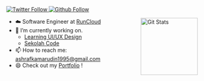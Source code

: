 <p>
  <a href="https://twitter.com/ashee_k?lang=en">
    <img alt="Twitter Follow" src="https://img.shields.io/twitter/follow/ashee_k?label=Follow&style=social">
  </a>
  
  <a href="https://github.com/ashrafkamarudin">
    <img alt="Github Follow" src="https://img.shields.io/github/followers/ashrafkamarudin?style=social">
  </a>
</p>

<a href="https://github.com/ashrafkamarudin"><img alt="Git Stats" src="https://github-readme-stats.vercel.app/api?username=ashrafkamarudin&show_icons=true" align="right" height="150" /></a>

- ☁️ Software Engineer at [RunCloud](https://runcloud.io/)
- 🔭 I’m currently working on.
  - [Learning UI/UX Design](https://www.behance.net/ashrafkamarudin)
  - [Sekolah Code](https://sekolahcode.com/)
- 📫 How to reach me: ashrafkamarudin1995@gmail.com
- 😄 Check out my [Portfolio](https://ashrafkamarudin.com/) !


<!--
**ashrafkamarudin/ashrafkamarudin** is a ✨ _special_ ✨ repository because its `README.md` (this file) appears on your GitHub profile.

Here are some ideas to get you started:

- 🔭 I’m currently working on ...
- 🌱 I’m currently learning ...
- 👯 I’m looking to collaborate on ...
- 🤔 I’m looking for help with ...
- 💬 Ask me about ...
- 📫 How to reach me: ...
- 😄 Pronouns: ...
- ⚡ Fun fact: ...
-->
